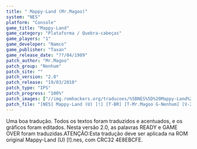 ```yaml
---
title: " Mappy-Land (Mr.Magoo)"
system: "NES"
platform: "Console"
game_title: "Mappy-Land"
game_category: "Plataforma / Quebra-cabeças"
game_players: "1"
game_developer: "Namco"
game_publisher: "Taxan"
game_release_date: "??/04/1989"
patch_author: "Mr.Magoo"
patch_group: "Nenhum"
patch_site: ""
patch_version: "2.0"
patch_release: "19/03/2010"
patch_type: "IPS"
patch_progress: "100%"
patch_images: ["//img.romhackers.org/traducoes/%5BNES%5D%20Mappy-Land%20-%20Mr.Magoo%20-%201.png","//img.romhackers.org/traducoes/%5BNES%5D%20Mappy-Land%20-%20Mr.Magoo%20-%202.png","//img.romhackers.org/traducoes/%5BNES%5D%20Mappy-Land%20-%20Mr.Magoo%20-%203.png"]
patch_file: "[NES] Mappy-Land (U) [!] [T-BR] [T-Mr.Magoo G-Nenhum] [V-2.0 P-100% A-2010].zip"
---
```

Uma boa tradução. Todos os textos foram traduzidos e acentuados, e os gráficos foram editados. Nesta versão 2.0, as palavras READY e GAME OVER foram traduzidas.ATENÇÃO:Esta tradução deve ser aplicada na ROM original Mappy-Land (U) [!].nes, com CRC32 4E8EBCFE.